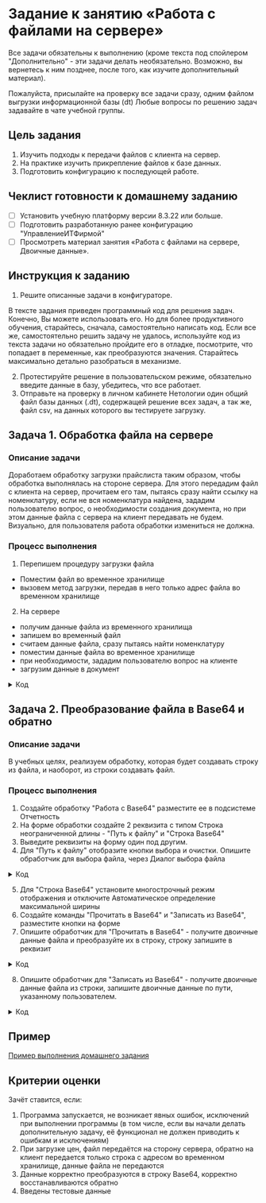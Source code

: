 # Задание к занятию «Работа с файлами на сервере»

Все задачи обязательны к выполнению (кроме текста под спойлером "Дополнительно" - эти задачи делать необязательно. Возможно, вы вернетесь к ним позднее, после того, как изучите дополнительный материал).

Пожалуйста, присылайте на проверку все задачи сразу, одним файлом выгрузки информационной базы (dt)
Любые вопросы по решению задач задавайте в чате учебной группы.

## Цель задания

1. Изучить подходы к передачи файлов с клиента на сервер.
2. На практике изучить прикрепление файлов к базе данных.
3. Подготовить конфигурацию к последующей работе.

## Чеклист готовности к домашнему заданию

- [ ] Установить учебную платформу версии 8.3.22 или больше.
- [ ] Подготовить разработанную ранее конфигурацию "УправлениеИТФирмой"
- [ ] Просмотреть материал занятия «Работа с файлами на сервере, Двоичные данные».

## Инструкция к заданию

1. Решите описанные задачи в конфигураторе.

В тексте задания приведен программный код для решения задач. Конечно, Вы можете использовать его. Но для более продуктивного обучения, старайтесь, сначала, самостоятельно написать код. Если все же, самостоятельно решить задачу не удалось, используйте код из текста задачи но обязательно пройдите его в отладке, посмотрите, что попадает в переменные, как преобразуются значения. Старайтесь максимально детально разобраться в механизме.

2. Протестируйте решение в пользовательском режиме, обязательно введите данные в базу, убедитесь, что все работает.
3. Отправьте на проверку в личном кабинете Нетологии один общий файл базы данных (.dt), содержащей решение всех задач, а так же, файл csv, на данных которого вы тестируете загрузку.

## Задача 1. Обработка файла на сервере

### Описание задачи

Доработаем обработку загрузки прайслиста таким образом, чтобы обработка выполнялась на стороне сервера. Для этого передадим файл с клиента на сервер, прочитаем его там, пытаясь сразу найти ссылку на номенклатуру, если не вся номенклатура найдена, зададим пользователю вопрос, о необходимости создания документа, но при этом данные файла с сервера на клиент передавать не будем.
Визуально, для пользователя работа обработки измениться не должна.

### Процесс выполнения

1. Перепишем процедуру загрузки файла

- Поместим файл во временное хранилище
- вызовем метод загрузки, передав в него только адрес файла во временном хранилище

2. На сервере
  
- получим данные файла из временного хранилища
- запишем во временный файл
- считаем данные файла, сразу пытаясь найти номенклатуру
- поместим данные файла во временное хранилище
- при необходимости, зададим пользователю вопрос на клиенте
- загрузим данные в документ

<details>
  <summary>Код</summary>

```bsl
&НаКлиенте
Асинх Процедура ЗагрузитьФайл()

	ОписаниеФайла = Ждать ПоместитьФайлНаСерверАсинх(, , , Объект.ПутьКФайлу, УникальныйИдентификатор);
	РезультатЗагрузки = ЗагрузитьФайлНаСервере(ОписаниеФайла.Адрес, УникальныйИдентификатор);

	Если Не РезультатЗагрузки.ВсяНоменклатураНайдена Тогда

		ТекстВопроса = "Не все номенклатурные позиции из файла существуют в справочнике. Продолжить создание документа?";
		ОтветПользователя = Ждать ВопросАсинх(ТекстВопроса, РежимДиалогаВопрос.ДаНет);

		Если ОтветПользователя = КодВозвратаДиалога.Нет Тогда
			Возврат;
		КонецЕсли;

	КонецЕсли;  

	СоздатьДокумент(Объект.Контрагент, РезультатЗагрузки.АдресДанныхФайла);	
КонецПроцедуры

&НаСервереБезКонтекста
Функция ЗагрузитьФайлНаСервере(АдресФайлаВоВременномХранилище, УникальныйИдентификатор)

	ДвоичныеДанныеФайла = ПолучитьИзВременногоХранилища(АдресФайлаВоВременномХранилище);
	ИмяВременногоФайла = ПолучитьИмяВременногоФайла("csv");
	ДвоичныеДанныеФайла.Записать(ИмяВременногоФайла);

	РезультатЗагрузки = Новый Структура("ВсяНоменклатураНайдена, АдресДанныхФайла", Истина, Неопределено);
	ПрочитатьФайл(ИмяВременногоФайла, РезультатЗагрузки, УникальныйИдентификатор);

	// Очистим ненужные объекты
	УдалитьФайлы(ИмяВременногоФайла);
	УдалитьИзВременногоХранилища(АдресФайлаВоВременномХранилище);

	Возврат РезультатЗагрузки;
КонецФункции

&НаСервереБезКонтекста
Процедура ПрочитатьФайл(ИмяВременногоФайла, РезультатЗагрузки, УникальныйИдентификатор)

	ТекстовыйФайлЗагрузки = Новый ТекстовыйДокумент;
	ТекстовыйФайлЗагрузки.Прочитать(ИмяВременногоФайла, КодировкаТекста.UTF8);

	ДанныеФайла = Новый Массив;
	ШаблонСообщения = НСтр("ru = 'Номенклатура: %1 не найдена'");

	//Прочитаем строки файла
	Для НомерСтроки = 1 по ТекстовыйФайлЗагрузки.КоличествоСтрок() Цикл

		НоваяСтрока = ТекстовыйФайлЗагрузки.ПолучитьСтроку(НомерСтроки);

		// «парсим» строки по ";"
		// ищем позицию символа-разделителя
		Позиция = Найти(НоваяСтрока, ";");

		// Получаем из строки наименование номенклатуры и цену
		// Наименование перед символом-разделителем, цена - после
		НаименованиеНоменклатуры = Сред(НоваяСтрока, 1, Позиция - 1);
		Цена = Сред(НоваяСтрока, Позиция + 1);

		// Готовим коллекцию данных для последующего заполнения документа
		ДанныеСтрокиДокумента = Новый Структура;
		ДанныеСтрокиДокумента.Вставить("НаименованиеНоменклатуры", НаименованиеНоменклатуры);
		ДанныеСтрокиДокумента.Вставить("Цена", Цена);

		// Сразу, ищем номенклатуру 
		Номенклатура = Справочники.Номенклатура.НайтиПоНаименованию(НаименованиеНоменклатуры); 
		Если Не ЗначениеЗаполнено(Номенклатура) Тогда

			Сообщение = Новый СообщениеПользователю;
			Сообщение.Текст = СтрШаблон(ШаблонСообщения, НаименованиеНоменклатуры);
			Сообщение.Сообщить();

			РезультатЗагрузки.ВсяНоменклатураНайдена = Ложь;
		КонецЕсли;
		ДанныеСтрокиДокумента.Вставить("НоменклатураСсылка", Номенклатура);
		
		ДанныеФайла.Добавить(ДанныеСтрокиДокумента);

	КонецЦикла;

	РезультатЗагрузки.АдресДанныхФайла = ПоместитьВоВременноеХранилище(ДанныеФайла, УникальныйИдентификатор);

КонецПроцедуры

&НаСервереБезКонтекста
Процедура СоздатьДокумент(Контрагент, АдресДанныхФайла)

	// Создаём новый документ
	ДокументЦены = Документы.УстановкаЦен.СоздатьДокумент();
	ДокументЦены.Дата = ТекущаяДата();
	ДокументЦены.Контрагент = Контрагент;
	ДокументЦены.Комментарий = "Загружен из файла";

	ДанныеФайла = ПолучитьИзВременногоХранилища(АдресДанныхФайла);
	// Обходим коллекцию с данными файла и заполняем строки табличной части
	Для Каждого ДанныеСтроки Из ДанныеФайла Цикл

		// Второй раз искать номенклатуру не надо, берем из структуры
		Номенклатура = ДанныеСтроки.НоменклатураСсылка;

		Если Не ЗначениеЗаполнено(Номенклатура) Тогда
			Продолжить;
		КонецЕсли;

		НоваяСтрокаТЧ = ДокументЦены.Цены.Добавить();
		НоваяСтрокаТЧ.Номенклатура = Номенклатура;
		НоваяСтрокаТЧ.Цена = ДанныеСтроки.Цена;

	КонецЦикла;

	ДокументЦены.Записать(РежимЗаписиДокумента.Запись);

	УдалитьИзВременногоХранилища(АдресДанныхФайла);
КонецПроцедуры
```

</details>

## Задача 2. Преобразование файла в Base64 и обратно

### Описание задачи

В учебных целях, реализуем обработку, которая будет создавать строку из файла, и наоборот, из строки создавать файл.

### Процесс выполнения

1. Создайте обработку "Работа с Base64" разместите ее в подсистеме Отчетность
2. На форме обработки создайте 2 реквизита с типом Строка неограниченной длины - "Путь к файлу" и "Строка Base64"
3. Выведите реквизиты на форму один под другим.
4. Для "Путь к файлу" отобразите кнопки выбора и очистки. Опишите обработчик для выбора файла, через Диалог выбора файла

<details>
  <summary>Код</summary>

```bsl
&НаКлиенте
Процедура ПутьКФайлуНачалоВыбора(Элемент, ДанныеВыбора, СтандартнаяОбработка)
	ВыбратьФайлАсинхронно();
КонецПроцедуры

&НаКлиенте
Асинх Процедура ВыбратьФайлАсинхронно()

	Диалог = Новый ДиалогВыбораФайла(РежимДиалогаВыбораФайла.Открытие);
	Диалог.Заголовок = "Выберите файл";
	
	РезультатВыбора = Ждать Диалог.ВыбратьАсинх();
	
	Если РезультатВыбора = Неопределено Тогда
		Возврат;
	КонецЕсли;
	
	ПутьКФайлу = РезультатВыбора[0];
КонецПроцедуры
```

</details>

5. Для "Строка Base64" установите многострочный режим отображения и отключите Автоматическое определение максимальной ширины
6. Создайте команды "Прочитать в Base64" и "Записать из Base64", разместите кнопки на форме
7. Опишите обработчик для "Прочитать в Base64" - получите двоичные данные файла и преобразуйте их в строку, строку запишите в реквизит

<details>
  <summary>Код</summary>

```bsl
&НаКлиенте
Процедура ПрочитатьВBase64(Команда)

	ДанныеФайла = Новый ДвоичныеДанные(ПутьКФайлу);
	СтрокаBase64 = Base64Строка(ДанныеФайла);
КонецПроцедуры
```

</details>

8. Опишите обработчик для "Записать из Base64" - получите двоичные данные файла из строки, запишите двоичные данные по пути, указанному пользователем.

<details>
  <summary>Код</summary>

```bsl
&НаКлиенте
Процедура ЗаписатьИзBase64(Команда)

	ЗначениеИзСтроки = Base64Значение(СтрокаBase64);
	ЗначениеИзСтроки.ЗаписатьАсинх(ПутьКФайлу);
КонецПроцедуры
```

</details>

## Пример

[Пример выполнения домашнего задания](examples/HW_6_2_example.md)

## Критерии оценки

Зачёт ставится, если:

1. Программа запускается, не возникает явных ошибок, исключений при выполнении программы (в том числе, если вы начали делать дополнительную задачу, её функционал не должен приводить к ошибкам и исключениям)
2. При загрузке цен, файл передаётся на сторону сервера, обратно на клиент передается только строка с адресом во временном хранилище, данные файла не передаются
3. Данные корректно преобразуются в строку Base64, корректно восстанавливаются обратно
4. Введены тестовые данные

